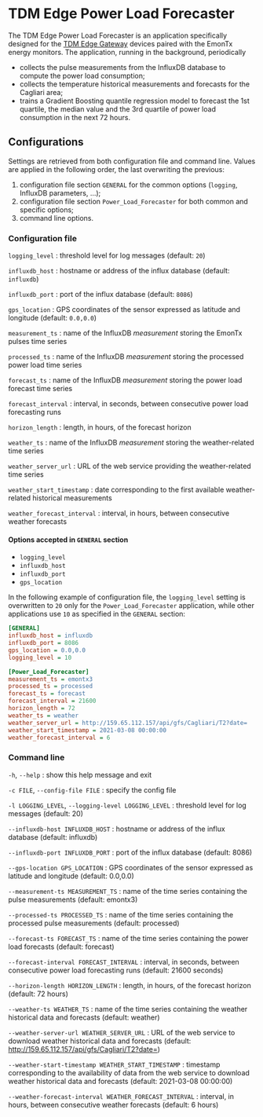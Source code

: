 # TDM Edge Power Load Forecaster

The TDM Edge Power Load Forecaster is an application specifically designed for the [TDM Edge Gateway](http://www.tdm-project.it/en/) devices paired with the EmonTx energy monitors. The application, running in the background, periodically
* collects the pulse measurements from the InfluxDB database to compute the power load consumption;
* collects the temperature historical measurements and forecasts for the Cagliari area;
* trains a Gradient Boosting quantile regression model to forecast the 1st quartile, the median value and the 3rd quartile of power load consumption in the next 72 hours.


## Configurations
Settings are retrieved from both configuration file and command line.
Values are applied in the following order, the last overwriting the previous:

1. configuration file section `GENERAL` for the common options (`logging`, InfluxDB parameters, ...);
2. configuration file section `Power_Load_Forecaster` for both common and specific options;
3. command line options.


### Configuration file

`logging_level`
: threshold level for log messages (default: `20`)

`influxdb_host`
: hostname or address of the influx database (default: `influxdb`)

`influxdb_port`
: port of the influx database (default: `8086`)

`gps_location`
: GPS coordinates of the sensor expressed as latitude and longitude (default: `0.0,0.0`)

`measurement_ts`
: name of the InfluxDB *measurement* storing the EmonTx pulses time series

`processed_ts`
: name of the InfluxDB *measurement* storing the processed power load time series

`forecast_ts`
: name of the InfluxDB *measurement* storing the power load forecast time series

`forecast_interval`
: interval, in seconds, between consecutive power load forecasting runs

`horizon_length`
: length, in hours, of the forecast horizon

`weather_ts`
: name of the InfluxDB *measurement* storing the weather-related time series

`weather_server_url`
: URL of the web service providing the weather-related time series

`weather_start_timestamp`
: date corresponding to the first available weather-related historical measurements

`weather_forecast_interval`
: interval, in hours, between consecutive weather forecasts


#### Options accepted in `GENERAL` section

* `logging_level`
* `influxdb_host`
* `influxdb_port`
* `gps_location`

In the following example of configuration file, the `logging_level` setting is overwritten to `20` only for the `Power_Load_Forecaster` application, while other applications use `10` as specified in the `GENERAL` section:

```ini
[GENERAL]
influxdb_host = influxdb
influxdb_port = 8086
gps_location = 0.0,0.0
logging_level = 10

[Power_Load_Forecaster]
measurement_ts = emontx3
processed_ts = processed
forecast_ts = forecast
forecast_interval = 21600
horizon_length = 72
weather_ts = weather
weather_server_url = http://159.65.112.157/api/gfs/Cagliari/T2?date=
weather_start_timestamp = 2021-03-08 00:00:00
weather_forecast_interval = 6
```


### Command line

`-h`, `--help`
: show this help message and exit

`-c FILE`, `--config-file FILE`
: specify the config file

`-l LOGGING_LEVEL`, `--logging-level LOGGING_LEVEL`
: threshold level for log messages (default: 20)

`--influxdb-host INFLUXDB_HOST`
: hostname or address of the influx database (default: influxdb)

`--influxdb-port INFLUXDB_PORT`
: port of the influx database (default: 8086)

`--gps-location GPS_LOCATION`
: GPS coordinates of the sensor expressed as latitude and longitude (default: 0.0,0.0)

`--measurement-ts MEASUREMENT_TS`
: name of the time series containing the pulse measurements (default: emontx3)

`--processed-ts PROCESSED_TS`
: name of the time series containing the processed pulse measurements (default: processed)

`--forecast-ts FORECAST_TS`
: name of the time series containing the power load forecasts (default: forecast)

`--forecast-interval FORECAST_INTERVAL`
: interval, in seconds, between consecutive power load forecasting runs (default: 21600 seconds)

`--horizon-length HORIZON_LENGTH`
: length, in hours, of the forecast horizon (default: 72 hours)

`--weather-ts WEATHER_TS`
: name of the time series containing the weather historical data and forecasts (default: weather)

`--weather-server-url WEATHER_SERVER_URL`
: URL of the web service to download weather historical data and forecasts (default: http://159.65.112.157/api/gfs/Cagliari/T2?date=)

`--weather-start-timestamp WEATHER_START_TIMESTAMP`
: timestamp corresponding to the availability of data from the web service to download weather historical data and forecasts (default: 2021-03-08 00:00:00)

`--weather-forecast-interval WEATHER_FORECAST_INTERVAL`
: interval, in hours, between consecutive weather forecasts (default: 6 hours)
